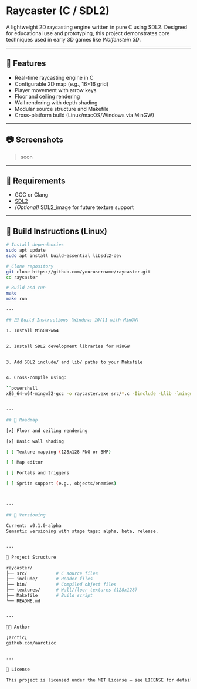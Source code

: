 # Raycaster (C / SDL2)

A lightweight 2D raycasting engine written in pure C using SDL2. Designed for educational use and prototyping, this project demonstrates core techniques used in early 3D games like *Wolfenstein 3D*.

---

## 🚀 Features

- Real-time raycasting engine in C
- Configurable 2D map (e.g., 16×16 grid)
- Player movement with arrow keys
- Floor and ceiling rendering
- Wall rendering with depth shading
- Modular source structure and Makefile
- Cross-platform build (Linux/macOS/Windows via MinGW)

---

## 📷 Screenshots

> soon

---

## 🧩 Requirements

- GCC or Clang
- [SDL2](https://www.libsdl.org/)
- *(Optional)* SDL2_image for future texture support

---

## 🔧 Build Instructions (Linux)

```bash
# Install dependencies
sudo apt update
sudo apt install build-essential libsdl2-dev

# Clone repository
git clone https://github.com/yourusername/raycaster.git
cd raycaster

# Build and run
make
make run

---

## 🪟 Build Instructions (Windows 10/11 with MinGW)

1. Install MinGW-w64


2. Install SDL2 development libraries for MinGW


3. Add SDL2 include/ and lib/ paths to your Makefile


4. Cross-compile using:

̀̀̀``powershell
x86_64-w64-mingw32-gcc -o raycaster.exe src/*.c -Iinclude -Llib -lmingw32 -lSDL2main -lSDL2 -mwindows


---

## 🔄 Roadmap

[x] Floor and ceiling rendering

[x] Basic wall shading

[ ] Texture mapping (128x128 PNG or BMP)

[ ] Map editor

[ ] Portals and triggers

[ ] Sprite support (e.g., objects/enemies)



---

## 🔢 Versioning

Current: v0.1.0-alpha
Semantic versioning with stage tags: alpha, beta, release.


---

📁 Project Structure

raycaster/
├── src/           # C source files
├── include/       # Header files
├── bin/           # Compiled object files
├── textures/      # Wall/floor textures (128x128)
├── Makefile       # Build script
└── README.md


---

🧑‍💻 Author

¡arctic¿
github.com/aarcticc


---

📄 License

This project is licensed under the MIT License — see LICENSE for details.